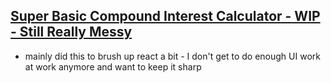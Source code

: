 ## [Super Basic Compound Interest Calculator - WIP - Still Really Messy](https://wolfejw86.github.io/basic-compound-interest-calculator)

- mainly did this to brush up react a bit - I don't get to do enough UI work at work anymore and want to keep it sharp